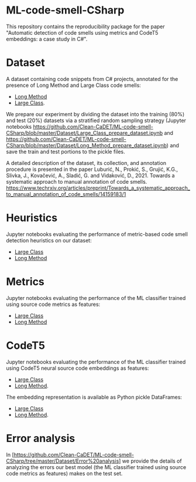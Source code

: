 # ML-code-smell-CSharp
This repository contains the reproducibility package for the paper "Automatic detection of code smells using metrics and CodeT5 embeddings: a case study in C#".

# Dataset

A dataset containing code snippets from C# projects, annotated for the presence of Long Method and Large Class code smells:
* [Long Method](https://github.com/Clean-CaDET/ML-code-smell-CSharp/blob/master/Dataset/DataSet_Long%20Method%20-%20Round%203.xlsx)
* [Large Class](https://github.com/Clean-CaDET/ML-code-smell-CSharp/blob/master/Dataset/DataSet_Large%20Class%20-%20Round%203.xlsx).

We prepare our experiment by dividing the dataset into the training (80%) and test (20%) datasets via a stratified random sampling strategy (Jupyter notebooks https://github.com/Clean-CaDET/ML-code-smell-CSharp/blob/master/Dataset/Large_Class_prepare_dataset.ipynb and https://github.com/Clean-CaDET/ML-code-smell-CSharp/blob/master/Dataset/Long_Method_prepare_dataset.ipynb) and save the train and test portions to the pickle files.

A detailed description of the dataset, its collection, and annotation procedure is presented in the paper 
Luburić, N., Prokić, S., Grujić, K.G., Slivka, J., Kovačević, A., Sladić, G. and Vidaković, D., 2021. Towards a systematic approach to manual annotation of code smells.
https://www.techrxiv.org/articles/preprint/Towards_a_systematic_approach_to_manual_annotation_of_code_smells/14159183/1

# Heuristics

Jupyter notebooks evaluating the performance of metric-based code smell detection heuristics on our dataset:
* [Large Class](https://github.com/Clean-CaDET/ML-code-smell-CSharp/blob/master/Heuristics/Large_Class_Heuristics.ipynb)
* [Long Method](https://github.com/Clean-CaDET/ML-code-smell-CSharp/blob/master/Heuristics/Long_Method_Heuristics.ipynb)

# Metrics

Jupyter notebooks evaluating the performance of the ML classifier trained using source code metrics as features:
* [Large Class](https://github.com/Clean-CaDET/ML-code-smell-CSharp/blob/master/Metrics/Large_Class.ipynb)
* [Long Method](https://github.com/Clean-CaDET/ML-code-smell-CSharp/blob/master/Metrics/Long_Method.ipynb)

# CodeT5

Jupyter notebooks evaluating the performance of the ML classifier trained using CodeT5 neural source code embeddings as features:
* [Large Class](https://github.com/Clean-CaDET/ML-code-smell-CSharp/blob/master/CodeT5/Large_Class.ipynb)
* [Long Method](https://github.com/Clean-CaDET/ML-code-smell-CSharp/blob/master/CodeT5/Long_Method.ipynb).

The embedding representation is available as Python pickle DataFrames:
* [Large Class](https://github.com/Clean-CaDET/ML-code-smell-CSharp/blob/master/CodeT5/CodeT5_embeddings_LC.pkl)
* [Long Method](https://github.com/Clean-CaDET/ML-code-smell-CSharp/blob/master/CodeT5/CodeT5_embeddings_LM.pkl).

# Error analysis

In [https://github.com/Clean-CaDET/ML-code-smell-CSharp/tree/master/Dataset/Error%20analysis] we provide the details of analyzing the errors our best model (the ML classifier trained using source code metrics as features) makes on the test set.
